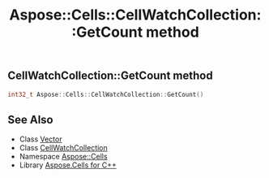 ﻿---
title: Aspose::Cells::CellWatchCollection::GetCount method
linktitle: GetCount
second_title: Aspose.Cells for C++ API Reference
description: 'How to use GetCount method of Aspose::Cells::CellWatchCollection class in C++.'
type: docs
weight: 800
url: /cpp/aspose.cells/cellwatchcollection/getcount/
---
## CellWatchCollection::GetCount method




```cpp
int32_t Aspose::Cells::CellWatchCollection::GetCount()
```

## See Also

* Class [Vector](../../vector/)
* Class [CellWatchCollection](../)
* Namespace [Aspose::Cells](../../)
* Library [Aspose.Cells for C++](../../../)
